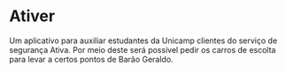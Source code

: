 # Ativer

Um aplicativo para auxiliar estudantes da Unicamp clientes do serviço de segurança Ativa. Por meio deste será possível pedir os carros de escolta para levar a certos pontos de Barão Geraldo.

